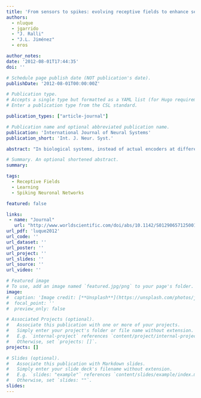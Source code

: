 ```yaml
---
title: 'From sensors to spikes: evolving receptive fields to enhance sensorimotor information in a robot-arm'
authors:
  - nluque
  - jgarrido
  - "J. Ralli"
  - "J.L. Jiménez"
  - eros

author_notes:
date: '2012-08-01T17:44:35'
doi: ''

# Schedule page publish date (NOT publication's date).
publishDate: '2012-08-01T00:00:00Z'

# Publication type.
# Accepts a single type but formatted as a YAML list (for Hugo requirements).
# Enter a publication type from the CSL standard.

publication_types: ["article-journal"]

# Publication name and optional abbreviated publication name.
publication: 'International Journal of Neural Systems'
publication_short: 'Int. J. Neur. Syst.'

abstract: "In biological systems, instead of actual encoders at different joints, proprioception signals are acquired through distributed receptive fields. In robotics, a single and accurate sensor output per link (encoder) is commonly used to track the position and the velocity. Interfacing bio-inspired control systems with spiking neural networks emulating the cerebellum with conventional robots is not a straight forward task. Therefore, it is necessary to adapt this one-dimensional measure (encoder output) into a multidimensional space (inputs for a spiking neural network) to connect, for instance, the spiking cerebellar architecture; i.e. a translation from an analog space into a distributed population coding in terms of spikes. This paper analyzes how evolved receptive fields (optimized towards information transmission) can efficiently generate a sensorimotor representation that facilitates its discrimination from other \"sensorimotor states\". This can be seen as an abstraction of the Cuneate Nucleus (CN) functionality in a robot-arm scenario. We model the CN as a spiking neuron population coding in time according to the response of mechanoreceptors during a multi-joint movement in a robot joint space. An encoding scheme that takes into account the relative spiking time of the signals propagating from peripheral nerve fibers to second-order somatosensory neurons is proposed. Due to the enormous number of possible encodings, we have applied an evolutionary algorithm to evolve the sensory receptive field representation from random to optimized encoding. Following the nature-inspired analogy, evolved configurations have shown to outperform simple hand-tuned configurations and other homogenized configurations based on the solution provided by the optimization engine (evolutionary algorithm). We have used artificial evolutionary engines as the optimization tool to circumvent nonlinearity responses in receptive fields."

# Summary. An optional shortened abstract.
summary:

tags:
  - Receptive Fields
  - Learning
  - Spiking Neuronal Networks

featured: false

links:
 - name: "Journal"
   url: "http://www.worldscientific.com/doi/abs/10.1142/S012906571250013X"
url_pdf: 'luque2012'
url_code: ''
url_dataset: ''
url_poster: ''
url_project: ''
url_slides: ''
url_source: ''
url_video: ''

# Featured image
# To use, add an image named `featured.jpg/png` to your page's folder.
image:
#  caption: 'Image credit: [**Unsplash**](https://unsplash.com/photos/jdD8gXaTZsc)'
#  focal_point: ''
#  preview_only: false

# Associated Projects (optional).
#   Associate this publication with one or more of your projects.
#   Simply enter your project's folder or file name without extension.
#   E.g. `internal-project` references `content/project/internal-project/index.md`.
#   Otherwise, set `projects: []`.
projects: []

# Slides (optional).
#   Associate this publication with Markdown slides.
#   Simply enter your slide deck's filename without extension.
#   E.g. `slides: "example"` references `content/slides/example/index.md`.
#   Otherwise, set `slides: ""`.
slides:
---
```

